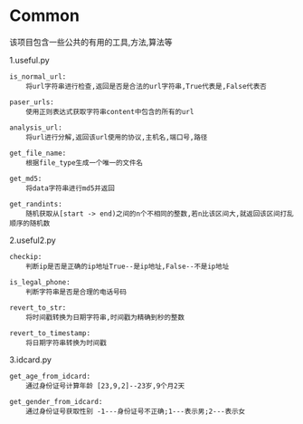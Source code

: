 # Common
该项目包含一些公共的有用的工具,方法,算法等

1.useful.py

    is_normal_url:
        将url字符串进行检查,返回是否是合法的url字符串,True代表是,False代表否

    paser_urls:
        使用正则表达式获取字符串content中包含的所有的url

    analysis_url:
        将url进行分解,返回该url使用的协议,主机名,端口号,路径

    get_file_name:
        根据file_type生成一个唯一的文件名

    get_md5:
        将data字符串进行md5并返回

    get_randints:
        随机获取从[start -> end)之间的n个不相同的整数,若n比该区间大,就返回该区间打乱顺序的随机数

2.useful2.py

    checkip:
        判断ip是否是正确的ip地址True--是ip地址,False--不是ip地址

    is_legal_phone:
        判断字符串是否是合理的电话号码

    revert_to_str:
        将时间戳转换为日期字符串,时间戳为精确到秒的整数

    revert_to_timestamp:
        将日期字符串转换为时间戳

3.idcard.py

    get_age_from_idcard:
        通过身份证号计算年龄 [23,9,2]--23岁,9个月2天

    get_gender_from_idcard:
        通过身份证号获取性别 -1---身份证号不正确;1---表示男;2---表示女

